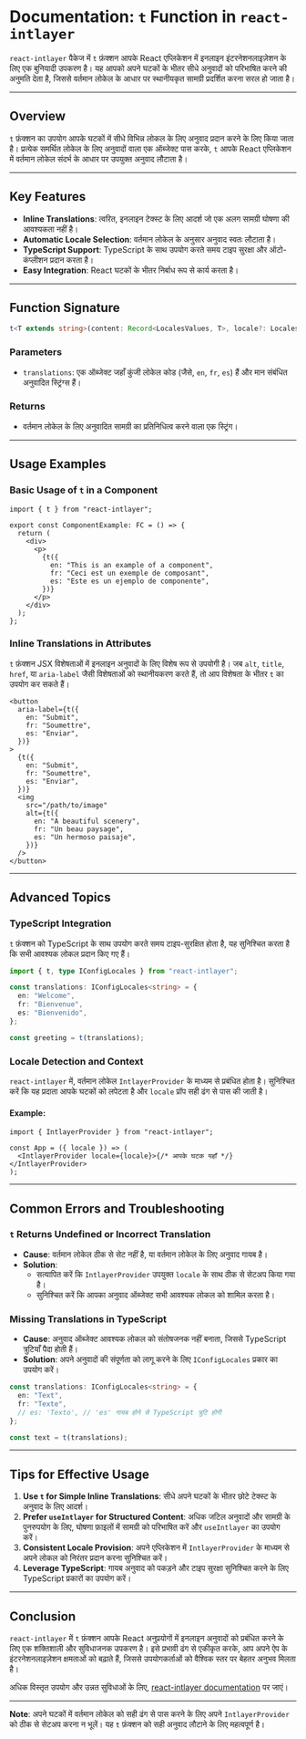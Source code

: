 # Documentation: `t` Function in `react-intlayer`

`react-intlayer` पैकेज में `t` फ़ंक्शन आपके React एप्लिकेशन में इनलाइन इंटरनेशनलाइज़ेशन के लिए एक बुनियादी उपकरण है। यह आपको अपने घटकों के भीतर सीधे अनुवादों को परिभाषित करने की अनुमति देता है, जिससे वर्तमान लोकेल के आधार पर स्थानीयकृत सामग्री प्रदर्शित करना सरल हो जाता है।

---

## Overview

`t` फ़ंक्शन का उपयोग आपके घटकों में सीधे विभिन्न लोकल के लिए अनुवाद प्रदान करने के लिए किया जाता है। प्रत्येक समर्थित लोकेल के लिए अनुवादों वाला एक ऑब्जेक्ट पास करके, `t` आपके React एप्लिकेशन में वर्तमान लोकेल संदर्भ के आधार पर उपयुक्त अनुवाद लौटाता है।

---

## Key Features

- **Inline Translations**: त्वरित, इनलाइन टेक्स्ट के लिए आदर्श जो एक अलग सामग्री घोषणा की आवश्यकता नहीं है।
- **Automatic Locale Selection**: वर्तमान लोकेल के अनुसार अनुवाद स्वतः लौटाता है।
- **TypeScript Support**: TypeScript के साथ उपयोग करते समय टाइप सुरक्षा और ऑटो-कंप्लीशन प्रदान करता है।
- **Easy Integration**: React घटकों के भीतर निर्बाध रूप से कार्य करता है।

---

## Function Signature

```typescript
t<T extends string>(content: Record<LocalesValues, T>, locale?: Locales): string
```

### Parameters

- `translations`: एक ऑब्जेक्ट जहाँ कुंजी लोकेल कोड (जैसे, `en`, `fr`, `es`) हैं और मान संबंधित अनुवादित स्ट्रिंग्स हैं।

### Returns

- वर्तमान लोकेल के लिए अनुवादित सामग्री का प्रतिनिधित्व करने वाला एक स्ट्रिंग।

---

## Usage Examples

### Basic Usage of `t` in a Component

```tsx
import { t } from "react-intlayer";

export const ComponentExample: FC = () => {
  return (
    <div>
      <p>
        {t({
          en: "This is an example of a component",
          fr: "Ceci est un exemple de composant",
          es: "Este es un ejemplo de componente",
        })}
      </p>
    </div>
  );
};
```

### Inline Translations in Attributes

`t` फ़ंक्शन JSX विशेषताओं में इनलाइन अनुवादों के लिए विशेष रूप से उपयोगी है। जब `alt`, `title`, `href`, या `aria-label` जैसी विशेषताओं को स्थानीयकरण करते हैं, तो आप विशेषता के भीतर `t` का उपयोग कर सकते हैं।

```tsx
<button
  aria-label={t({
    en: "Submit",
    fr: "Soumettre",
    es: "Enviar",
  })}
>
  {t({
    en: "Submit",
    fr: "Soumettre",
    es: "Enviar",
  })}
  <img
    src="/path/to/image"
    alt={t({
      en: "A beautiful scenery",
      fr: "Un beau paysage",
      es: "Un hermoso paisaje",
    })}
  />
</button>
```

---

## Advanced Topics

### TypeScript Integration

`t` फ़ंक्शन को TypeScript के साथ उपयोग करते समय टाइप-सुरक्षित होता है, यह सुनिश्चित करता है कि सभी आवश्यक लोकल प्रदान किए गए हैं।

```typescript
import { t, type IConfigLocales } from "react-intlayer";

const translations: IConfigLocales<string> = {
  en: "Welcome",
  fr: "Bienvenue",
  es: "Bienvenido",
};

const greeting = t(translations);
```

### Locale Detection and Context

`react-intlayer` में, वर्तमान लोकेल `IntlayerProvider` के माध्यम से प्रबंधित होता है। सुनिश्चित करें कि यह प्रदाता आपके घटकों को लपेटता है और `locale` प्रॉप सही ढंग से पास की जाती है।

#### Example:

```tsx
import { IntlayerProvider } from "react-intlayer";

const App = ({ locale }) => (
  <IntlayerProvider locale={locale}>{/* आपके घटक यहाँ */}</IntlayerProvider>
);
```

---

## Common Errors and Troubleshooting

### `t` Returns Undefined or Incorrect Translation

- **Cause**: वर्तमान लोकेल ठीक से सेट नहीं है, या वर्तमान लोकेल के लिए अनुवाद गायब है।
- **Solution**:
  - सत्यापित करें कि `IntlayerProvider` उपयुक्त `locale` के साथ ठीक से सेटअप किया गया है।
  - सुनिश्चित करें कि आपका अनुवाद ऑब्जेक्ट सभी आवश्यक लोकल को शामिल करता है।

### Missing Translations in TypeScript

- **Cause**: अनुवाद ऑब्जेक्ट आवश्यक लोकल को संतोषजनक नहीं बनाता, जिससे TypeScript त्रुटियाँ पैदा होती हैं।
- **Solution**: अपने अनुवादों की संपूर्णता को लागू करने के लिए `IConfigLocales` प्रकार का उपयोग करें।

```typescript
const translations: IConfigLocales<string> = {
  en: "Text",
  fr: "Texte",
  // es: 'Texto', // 'es' गायब होने से TypeScript त्रुटि होगी
};

const text = t(translations);
```

---

## Tips for Effective Usage

1. **Use `t` for Simple Inline Translations**: सीधे अपने घटकों के भीतर छोटे टेक्स्ट के अनुवाद के लिए आदर्श।
2. **Prefer `useIntlayer` for Structured Content**: अधिक जटिल अनुवादों और सामग्री के पुनरुपयोग के लिए, घोषणा फ़ाइलों में सामग्री को परिभाषित करें और `useIntlayer` का उपयोग करें।
3. **Consistent Locale Provision**: अपने एप्लिकेशन में `IntlayerProvider` के माध्यम से अपने लोकल को निरंतर प्रदान करना सुनिश्चित करें।
4. **Leverage TypeScript**: गायब अनुवाद को पकड़ने और टाइप सुरक्षा सुनिश्चित करने के लिए TypeScript प्रकारों का उपयोग करें।

---

## Conclusion

`react-intlayer` में `t` फ़ंक्शन आपके React अनुप्रयोगों में इनलाइन अनुवादों को प्रबंधित करने के लिए एक शक्तिशाली और सुविधाजनक उपकरण है। इसे प्रभावी ढंग से एकीकृत करके, आप अपने ऐप के इंटरनेशनलाइज़ेशन क्षमताओं को बढ़ाते हैं, जिससे उपयोगकर्ताओं को वैश्विक स्तर पर बेहतर अनुभव मिलता है।

अधिक विस्तृत उपयोग और उन्नत सुविधाओं के लिए, [react-intlayer documentation](https://github.com/aymericzip/intlayer/blob/main/docs/hi/intlayer_editor.md) पर जाएं।

---

**Note**: अपने घटकों में वर्तमान लोकेल को सही ढंग से पास करने के लिए अपने `IntlayerProvider` को ठीक से सेटअप करना न भूलें। यह `t` फ़ंक्शन को सही अनुवाद लौटाने के लिए महत्वपूर्ण है।

